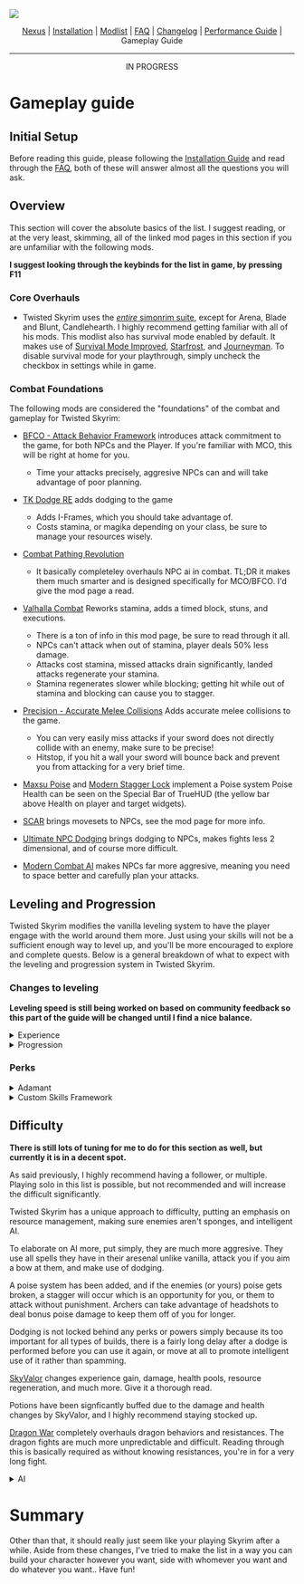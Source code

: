 ![](https://raw.githubusercontent.com/TwistedModding/TwistedModdingLists/refs/heads/main/Twisted%20Skyrim%20Logo%20(1).webp)

<p align="center">
  <a href="https://www.nexusmods.com/skyrimspecialedition/mods/87820](https://www.nexusmods.com/skyrimspecialedition/mods/132034">Nexus</a> |
  <a href="https://github.com/TwistedModding/TwistedModdingLists/blob/main/README.md">Installation</a> |
  <a href="https://loadorderlibrary.com/lists/twisted-skyrim">Modlist</a> |
  <a href="https://github.com/TwistedModding/TwistedModdingLists/blob/main/FAQ.md">FAQ</a> |
  <a href="https://github.com/TwistedModding/TwistedModdingLists/blob/main/CHANGELOG.md">Changelog</a> |
  <a href="https://github.com/TwistedModding/TwistedModdingLists/blob/main/Performance%20Guide.md">Performance Guide</a> |
  Gameplay Guide
</p>

---


<p align="center">
 IN PROGRESS
</p>


# Gameplay guide

## Initial Setup

Before reading this guide, please following the [Installation Guide](https://github.com/TwistedModding/TwistedModdingLists/blob/main/README.md) and read through the [FAQ](https://github.com/TwistedModding/TwistedModdingLists/blob/main/FAQ.md), both of these will answer almost all the questions you will ask.

## Overview

This section will cover the absolute basics of the list. I suggest reading, or at the very least, skimming, all of the linked mod pages in this section if you are unfamiliar with the following mods.

**I suggest looking through the keybinds for the list in game, by pressing F11**

### Core Overhauls

- Twisted Skyrim uses the [_entire_ simonrim suite](https://next.nexusmods.com/profile/SimonMagus/mods?gameId=1704), except for Arena, Blade and Blunt, Candlehearth. I highly recommend getting familiar with all of his mods. This modlist also has survival mode enabled by default. It makes use of [Survival Mode Improved](https://www.nexusmods.com/skyrimspecialedition/mods/78244), [Starfrost](https://www.nexusmods.com/skyrimspecialedition/mods/97536), and [Journeyman](https://www.nexusmods.com/skyrimspecialedition/mods/92220). To disable survival mode for your playthrough, simply uncheck the checkbox in settings while in game. 

### Combat Foundations

The following mods are considered the "foundations" of the combat and gameplay for Twisted Skyrim:

- [BFCO - Attack Behavior Framework](https://www.nexusmods.com/skyrimspecialedition/mods/117052) introduces attack commitment to the game, for both NPCs and the Player. If you're familiar with MCO, this will be right at home for you.
  - Time your attacks precisely, aggresive NPCs can and will take advantage of poor planning.

- [TK Dodge RE](https://www.nexusmods.com/skyrimspecialedition/mods/56956) adds dodging to the game
  - Adds I-Frames, which you should take advantage of.
  - Costs stamina, or magika depending on your class, be sure to manage your resources wisely.

- [Combat Pathing Revolution](https://www.nexusmods.com/skyrimspecialedition/mods/86950)
  - It basically completeley overhauls NPC ai in combat. TL;DR it makes them much smarter and is designed specifically for MCO/BFCO. I'd give the mod page a read.

- [Valhalla Combat](https://www.nexusmods.com/skyrimspecialedition/mods/64741?tab=description) Reworks stamina, adds a timed block, stuns, and executions.
  - There is a ton of info in this mod page, be sure to read through it all. 
  - NPCs can't attack when out of stamina, player deals 50% less damage.
  - Attacks cost stamina, missed attacks drain significantly, landed attacks regenerate your stamina.
  - Stamina regenerates slower while blocking; getting hit while out of stamina and blocking can cause you to stagger.

- [Precision - Accurate Melee Collisions](https://www.nexusmods.com/skyrimspecialedition/mods/72347) Adds accurate melee collisions to the game.
  - You can very easily miss attacks if your sword does not directly collide with an enemy, make sure to be precise!
  - Hitstop, if you hit a wall your sword will bounce back and prevent you from attacking for a very brief time.

- [Maxsu Poise](https://github.com/max-su-2019/MaxsuPoise) and [Modern Stagger Lock](https://github.com/max-su-2019/ModernStaggerLock) implement a Poise system Poise Health can be seen on the Special Bar of TrueHUD (the yellow bar above Health on player and target widgets).

- [SCAR](https://www.nexusmods.com/skyrimspecialedition/mods/72014) brings movesets to NPCs, see the mod page for more info.

- [Ultimate NPC Dodging](https://www.nexusmods.com/skyrimspecialedition/mods/120738) brings dodging to NPCs, makes fights less 2 dimensional, and of course more difficult.
 
- [Modern Combat AI](https://www.nexusmods.com/skyrimspecialedition/mods/74716) makes NPCs far more aggresive, meaning you need to space better and carefully plan your attacks.

## Leveling and Progression

Twisted Skyrim modifies the vanilla leveling system to have the player engage with the world around them more. Just using your skills will not be a sufficient enough way to level up, and you'll be more encouraged to explore and complete quests. Below is a general breakdown of what to expect with the leveling and progression system in Twisted Skyrim.

### Changes to leveling

**Leveling speed is still being worked on based on community feedback so this part of the guide will be changed until I find a nice balance.**

<details>
<summary>Experience</summary>
  
Twisted Skyrim uses [Experience](https://www.nexusmods.com/skyrimspecialedition/mods/17751) and [Skyrim Skill Uncapper](https://www.nexusmods.com/skyrimspecialedition/mods/82558) to handle leveling and progression.

- Experience introduces skill caps based on your player level, the formula is found below.
  - `skillCap = 18 + (playerlevel * 2.00)`'

- Skyrim Uncapper introduces skill uncapping and a dynamic experience gain based on skill level. There are too many changes I've made to put here but the gist is this:
  - Skills cap at level 255, however, skill forumalas still cap out at 100, this means that skill-based damage will not go beyond what vanilla was intended for.
  - XP gain is also modified and follows a general increasing gain as your level gets higher. Lower levels should take longer to achieve, slowly capping out once you get a skill to level 100, where xp gain returns to normal.
 </details>
 
<details>
<summary>Progression</summary>
  
- Twisted Skyrim still uses a leveled approach to loot and npc scaling. With the all the changes to how NPCs behave, health pools, damage dealt & much more, NPCs shouldn't be sponges like they are in vanilla. They should be a challenging, yet rewarding experience no matter where you are in the game.
  
- Dragons exist in the beginning of the game and you can see them flying around certain areas in the distance, I highly suggest avoiding them until you have better gear than what you start with.

- There are many generic, custom, and vanilla followers in the list and I highly suggest you make use of them, taking on big foes without them will prove very difficult, and even bandit camps will be difficult due to being out-numbered.

</details>

### Perks
<details>
<Summary>Adamant</Summary>

Twisted Skyrim uses [Adamant](https://www.nexusmods.com/skyrimspecialedition/mods/30191), [Scion](https://www.nexusmods.com/skyrimspecialedition/mods/41639) and [Manbeast](https://www.nexusmods.com/skyrimspecialedition/mods/44746) for its regular, vampire, and werewolf perk systems(respectively) which are overall much more balanced, and each perk actually impacts gameplay significantly. They rework all of the existing trees and I highly recommend reading through it.

</details>

<details>
<Summary>Custom Skills Framework</Summary>

Twisted Skyrim also makes use of the [Custom Skills Framework](https://www.nexusmods.com/skyrimspecialedition/mods/41780) which unlocks the ability to create new perk trees outside of vanilla. In order to access these custom perk trees you will need to use the power in your `powers` menu called `custom skills` which should open a prompt which asks you to pick a tree to open. I recommend starting off by opening your `Destiny` skill tree either through that menu, or the power that is also present called `Destiny`. You will get Destiny skill points after reaching level 1,level 5, level 10, level 15, level 20, level 25 and level 30 for a total of 7 skill points. Each path of the tree goes with whatever build you might be doing, and is limited to 7 points total so power creep doesn't become an issue.

</details>

## Difficulty

**There is still lots of tuning for me to do for this section as well, but currently it is in a decent spot.**

As said previously, I highly recommend having a follower, or multiple. Playing solo in this list is possible, but not recommended and will increase the difficult significantly.

Twisted Skyrim has a unique approach to difficulty, putting an emphasis on resource management, making sure enemies aren't sponges, and intelligent AI. 

To elaborate on AI more, put simply, they are much more aggresive. They use all spells they have in their aresenal unlike vanilla, attack you if you aim a bow at them, and make use of dodging.

A poise system has been added, and if the enemies (or yours) poise gets broken, a stagger will occur which is an opportunity for you, or them to attack without punishment. Archers can take advantage of headshots to deal bonus poise damage to keep them off of you for longer.

Dodging is not locked behind any perks or powers simply because its too important for all types of builds, there is a fairly long delay after a dodge is performed before you can use it again, or move at all to promote intelligent use of it rather than spamming.

[SkyValor](https://www.nexusmods.com/skyrimspecialedition/mods/106240) changes experience gain, damage, health pools, resource regeneration, and much more. Give it a thorough read.

Potions have been signficantly buffed due to the damage and health changes by SkyValor, and I highly recommend staying stocked up.

[Dragon War](https://www.nexusmods.com/skyrimspecialedition/mods/51310) completely overhauls dragon behaviors and resistances. The dragon fights are much more unpredictable and difficult. Reading through this is basically required as without knowing resistances, you're in for a very long fight.

<Details>
  
<summary>AI</summary>

Using [Modern Combat AI](https://www.nexusmods.com/skyrimspecialedition/mods/74716), [SCAR](https://www.nexusmods.com/skyrimspecialedition/mods/72014), [BFCO - Attack Behavior Framework](https://www.nexusmods.com/skyrimspecialedition/mods/117052), [Combat Pathing Revolution](https://www.nexusmods.com/skyrimspecialedition/mods/86950), & [Ultimate NPC Dodging](https://www.nexusmods.com/skyrimspecialedition/mods/120738), I've made the NPCs infinitely smarter compared to their vanilla counterparts, they will be more aggresive, use potions, and dodge your attacks.

</Details>

# Summary
Other than that, it should really just seem like your playing Skyrim after a while. Aside from these changes, I've tried to make the list in a way you can build your character however you want, side with whomever you want and do whatever you want.. Have fun!
